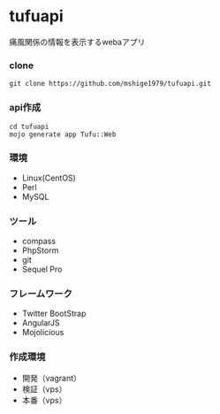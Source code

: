 tufuapi
=======

痛風関係の情報を表示するwebaアプリ


### clone
```
git clone https://github.com/mshige1979/tufuapi.git
```

### api作成
```
cd tufuapi
mojo generate app Tufu::Web
```

### 環境
- Linux(CentOS)
- Perl
- MySQL

### ツール
- compass
- PhpStorm
- git
- Sequel Pro

### フレームワーク
- Twitter BootStrap
- AngularJS
- Mojolicious

### 作成環境
- 開発（vagrant）
- 検証（vps）
- 本番（vps）
